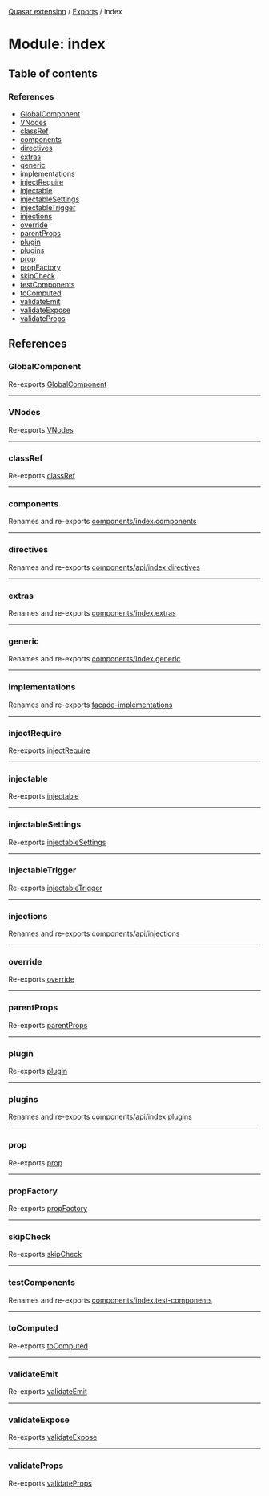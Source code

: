 [Quasar extension](../index.md) / [Exports](../modules.md) / index

# Module: index

## Table of contents

### References

- [GlobalComponent](index.md#globalcomponent)
- [VNodes](index.md#vnodes)
- [classRef](index.md#classref)
- [components](index.md#components)
- [directives](index.md#directives)
- [extras](index.md#extras)
- [generic](index.md#generic)
- [implementations](index.md#implementations)
- [injectRequire](index.md#injectrequire)
- [injectable](index.md#injectable)
- [injectableSettings](index.md#injectablesettings)
- [injectableTrigger](index.md#injectabletrigger)
- [injections](index.md#injections)
- [override](index.md#override)
- [parentProps](index.md#parentprops)
- [plugin](index.md#plugin)
- [plugins](index.md#plugins)
- [prop](index.md#prop)
- [propFactory](index.md#propfactory)
- [skipCheck](index.md#skipcheck)
- [testComponents](index.md#testcomponents)
- [toComputed](index.md#tocomputed)
- [validateEmit](index.md#validateemit)
- [validateExpose](index.md#validateexpose)
- [validateProps](index.md#validateprops)

## References

### GlobalComponent

Re-exports [GlobalComponent](../interfaces/components_api_misc.GlobalComponent.md)

___

### VNodes

Re-exports [VNodes](components_api_misc.md#vnodes)

___

### classRef

Re-exports [classRef](components_api_misc.md#classref)

___

### components

Renames and re-exports [components/index.components](components_index_components.md)

___

### directives

Renames and re-exports [components/api/index.directives](components_api_index_directives.md)

___

### extras

Renames and re-exports [components/index.extras](components_index_extras.md)

___

### generic

Renames and re-exports [components/index.generic](components_index_generic.md)

___

### implementations

Renames and re-exports [facade-implementations](facade_implementations.md)

___

### injectRequire

Re-exports [injectRequire](components_api_misc.md#injectrequire)

___

### injectable

Re-exports [injectable](components_api_misc.md#injectable)

___

### injectableSettings

Re-exports [injectableSettings](components_api_misc.md#injectablesettings)

___

### injectableTrigger

Re-exports [injectableTrigger](components_api_misc.md#injectabletrigger)

___

### injections

Renames and re-exports [components/api/injections](components_api_injections.md)

___

### override

Re-exports [override](components_api_misc.md#override)

___

### parentProps

Re-exports [parentProps](components_api_misc.md#parentprops)

___

### plugin

Re-exports [plugin](plugin.md#plugin)

___

### plugins

Renames and re-exports [components/api/index.plugins](components_api_index_plugins.md)

___

### prop

Re-exports [prop](components_api_misc.md#prop)

___

### propFactory

Re-exports [propFactory](components_api_misc.md#propfactory)

___

### skipCheck

Re-exports [skipCheck](components_api_misc.md#skipcheck)

___

### testComponents

Renames and re-exports [components/index.test-components](components_index_test_components.md)

___

### toComputed

Re-exports [toComputed](components_api_misc.md#tocomputed)

___

### validateEmit

Re-exports [validateEmit](components_api_misc.md#validateemit)

___

### validateExpose

Re-exports [validateExpose](components_api_misc.md#validateexpose)

___

### validateProps

Re-exports [validateProps](components_api_misc.md#validateprops)
